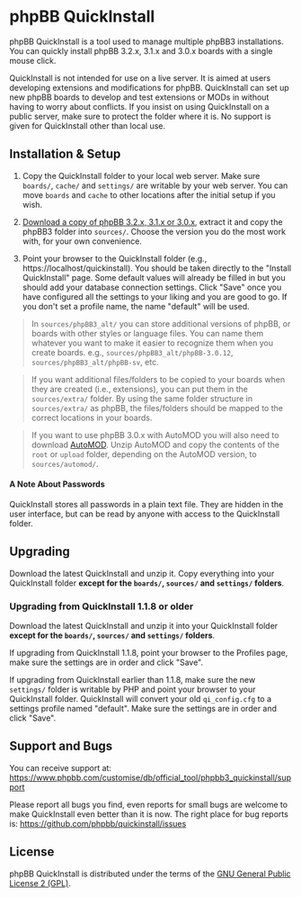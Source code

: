 # phpBB QuickInstall

phpBB QuickInstall is a tool used to manage multiple phpBB3 installations. You can quickly install phpBB 3.2.x, 3.1.x and 3.0.x boards with a single mouse click.

QuickInstall is not intended for use on a live server. It is aimed at users developing extensions and modifications for phpBB. QuickInstall can set up new phpBB boards to develop and test extensions or MODs in without having to worry about conflicts. If you insist on using QuickInstall on a public server, make sure to protect the folder where it is. No support is given for QuickInstall other than local use.   

## Installation & Setup
1. Copy the QuickInstall folder to your local web server. Make sure `boards/`, `cache/` and `settings/` are writable by your web server. You can move `boards` and `cache` to other locations after the initial setup if you wish.

2. [Download a copy of phpBB 3.2.x, 3.1.x or 3.0.x](https://www.phpbb.com/downloads/), extract it and copy the phpBB3 folder into `sources/`. Choose the version you do the most work with, for your own convenience.

3. Point your browser to the QuickInstall folder (e.g., https://localhost/quickinstall). You should be taken directly to the "Install QuickInstall" page. Some default values will already be filled in but you should add your database connection settings. Click "Save" once you have configured all the settings to your liking and you are good to go. If you don't set a profile name, the name "default" will be used.

> In `sources/phpBB3_alt/` you can store additional versions of phpBB, or boards with other styles or language files. You can name them whatever you want to make it easier to recognize them when you create boards. e.g.,  `sources/phpBB3_alt/phpBB-3.0.12`, `sources/phpBB3_alt/phpBB-sv`, etc.

> If you want additional files/folders to be copied to your boards when they are created (i.e., extensions), you can put them in the `sources/extra/` folder. By using the same folder structure in `sources/extra/` as phpBB, the files/folders should be mapped to the correct locations in your boards.

> If you want to use phpBB 3.0.x with AutoMOD you will also need to download [AutoMOD](https://www.phpbb.com/customise/db/official_tool/automod/). Unzip AutoMOD and copy the contents of the `root` or `upload` folder, depending on the AutoMOD version, to `sources/automod/`.

#### A Note About Passwords
QuickInstall stores all passwords in a plain text file. They are hidden in the user interface, but can be read by anyone with access to the QuickInstall folder.

## Upgrading
Download the latest QuickInstall and unzip it. Copy everything into your QuickInstall folder **except for the `boards/`, `sources/` and `settings/` folders**.

### Upgrading from QuickInstall 1.1.8 or older
Download the latest QuickInstall and unzip it into your QuickInstall folder **except for the `boards/`, `sources/` and `settings/` folders**. 

If upgrading from QuickInstall 1.1.8, point your browser to the Profiles page, make sure the settings are in order and click "Save".

If upgrading from QuickInstall earlier than 1.1.8, make sure the new `settings/` folder is writable by PHP and point your browser to your QuickInstall folder. QuickInstall will convert your old `qi_config.cfg` to a settings profile named "default". Make sure the settings are in order and click "Save".

## Support and Bugs
You can receive support at: https://www.phpbb.com/customise/db/official_tool/phpbb3_quickinstall/support

Please report all bugs you find, even reports for small bugs are welcome to make QuickInstall even better than it is now. The right place for bug reports is: https://github.com/phpbb/quickinstall/issues

## License
phpBB QuickInstall is distributed under the terms of the [GNU General Public License 2 (GPL)](license.txt).

